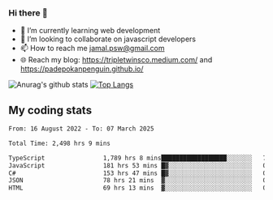 ### Hi there 👋

<!--
**padepokanpenguin/padepokanpenguin** is a ✨ _special_ ✨ repository because its `README.md` (this file) appears on your GitHub profile.
-->

- 🌱 I’m currently learning  web development
- 👯 I’m looking to collaborate on javascript developers
- 📫 How to reach me jamal.psw@gmail.com
- 🌐 Reach my blog:
   https://tripletwinsco.medium.com/ and
   https://padepokanpenguin.github.io/

![Anurag's github stats](https://github-readme-stats.vercel.app/api?username=padepokanpenguin&count_private=true&disable_animations=false&show_icons=true&theme=default)
[![Top Langs](https://github-readme-stats.vercel.app/api/top-langs/?username=padepokanpenguin&theme=default&layout=compact)](https://github.com/padepokanpenguin)

## My coding stats

<!--START_SECTION:waka-->

```txt
From: 16 August 2022 - To: 07 March 2025

Total Time: 2,498 hrs 9 mins

TypeScript                1,789 hrs 8 mins██████████████████░░░░░░░   71.62 %
JavaScript                181 hrs 53 mins █▓░░░░░░░░░░░░░░░░░░░░░░░   07.28 %
C#                        153 hrs 47 mins █▓░░░░░░░░░░░░░░░░░░░░░░░   06.16 %
JSON                      78 hrs 21 mins  ▓░░░░░░░░░░░░░░░░░░░░░░░░   03.14 %
HTML                      69 hrs 13 mins  ▓░░░░░░░░░░░░░░░░░░░░░░░░   02.77 %
```

<!--END_SECTION:waka-->


